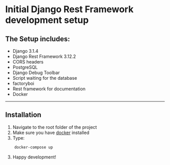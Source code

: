 # Initial Django Rest Framework development setup

## The Setup includes:

- Django 3.1.4
- Django Rest Framework 3.12.2
- CORS headers
- PostgreSQL
- Django Debug Toolbar
- Script waiting for the database
- factoryboi
- Rest framework for documentation
- Docker

--------------------------------------------------

## Installation

1. Navigate to the root folder of the project
2. Make sure you have [docker](https://www.docker.com/get-started) installed
2. Type:
```ps
    docker-compose up
```
3. Happy development!
